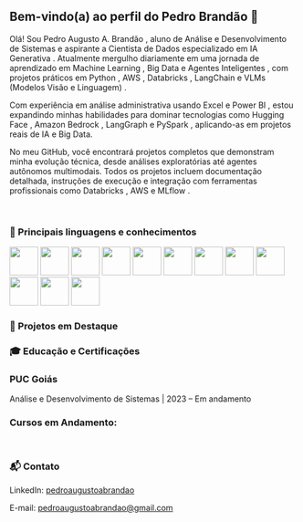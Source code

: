 ## Bem-vindo(a) ao perfil do Pedro Brandão 🚀

Olá! Sou Pedro Augusto A. Brandão , aluno de Análise e Desenvolvimento de Sistemas e aspirante a Cientista de Dados especializado em IA Generativa . Atualmente mergulho diariamente em uma jornada de aprendizado em Machine Learning , Big Data e Agentes Inteligentes , com projetos práticos em Python , AWS , Databricks , LangChain e VLMs (Modelos Visão e Linguagem) .

Com experiência em análise administrativa usando Excel e Power BI , estou expandindo minhas habilidades para dominar tecnologias como Hugging Face , Amazon Bedrock , LangGraph e PySpark , aplicando-as em projetos reais de IA e Big Data.

No meu GitHub, você encontrará projetos completos que demonstram minha evolução técnica, desde análises exploratórias até agentes autônomos multimodais. Todos os projetos incluem documentação detalhada, instruções de execução e integração com ferramentas profissionais como Databricks , AWS e MLflow .

 <br>
 
  ### 🌟 Principais linguagens e conhecimentos
  
  <div>
<img src ="https://img.icons8.com/?size=100&id=l75OEUJkPAk4&format=png&color=000000" widht="50" height="50"/>
<img src ="https://img.icons8.com/?size=100&id=33039&format=png&color=000000" widht="50" height="50"/>
<img src ="https://img.icons8.com/?size=100&id=qYfwpsRXEcpc&format=png&color=000000" widht="50" height="50"/>
<img src ="https://img.icons8.com/?size=100&id=SruJhzn0nnLl&format=png&color=000000" widht="50" height="50"/>
<img src ="https://img.icons8.com/?size=100&id=Rffi8qeb2fK5&format=png&color=000000" widht="50" height="50"/>
<img src ="https://img.icons8.com/?size=100&id=J6KcaRLsTgpZ&format=png&color=000000" widht="50" height="50"/>
<img src ="https://img.icons8.com/?size=100&id=38561&format=png&color=000000" widht="50" height="50"/>
<img src ="https://img.icons8.com/?size=100&id=20906&format=png&color=000000" widht="50" height="50"/>
<img src ="https://img.icons8.com/?size=100&id=13654&format=png&color=000000" widht="50" height="50"/>
<img src ="https://brandfetch.com/langchain.com?view=library&library=default&collection=logos&asset=id12EQi2QW&utm_source=https%253A%252F%252Fbrandfetch.com%252Flangchain.com&utm_medium=copyAction&utm_campaign=brandPageReferral" widht="50" height="50"/>
<img src ="" widht="50" height="50"/>
<img src ="" widht="50" height="50"/>


</div>

### 📂 Projetos em Destaque

### 🎓 Educação e Certificações

### PUC Goiás

Análise e Desenvolvimento de Sistemas | 2023 – Em andamento

### Cursos em Andamento:
 
 <br>
 
  ### 📬 Contato
 
<div> 
 
LinkedIn: [pedroaugustoabrandao](https://www.linkedin.com/in/pedroaugustoabrandao/)

E-mail: pedroaugustoabrandao@gmail.com
 
</div>
